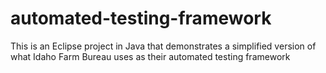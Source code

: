 # automated-testing-framework
This is an Eclipse project in Java that demonstrates a simplified version of what Idaho Farm Bureau uses as their automated testing framework
